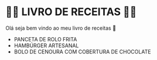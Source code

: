# :man_cook: LIVRO DE RECEITAS :man_cook:

Olá seja bem vindo ao meu livro de receitas :wave:

- PANCETA DE ROLO FRITA
- HAMBÚRGER ARTESANAL
- BOLO DE CENOURA COM COBERTURA DE CHOCOLATE